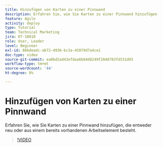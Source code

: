 ```yaml
---
title: Hinzufügen von Karten zu einer Pinnwand
description: Erfahren Sie, wie Sie Karten zu einer Pinnwand hinzufügen, die entweder neu oder aus einem bereits vorhandenen Arbeitselement besteht.
feature: Agile
activity: deploy
type: Tutorial
team: Technical Marketing
jira: KT-10810
role: User, Leader
level: Beginner
exl-id: 86bdeadc-ab72-4936-bc3a-45079d7a4ce1
doc-type: video
source-git-commit: ea0bd2ad43efdaa6b84d8249f2848783fd531d93
workflow-type: tm+mt
source-wordcount: '44'
ht-degree: 0%

---
```


# Hinzufügen von Karten zu einer Pinnwand

Erfahren Sie, wie Sie Karten zu einer Pinnwand hinzufügen, die entweder neu oder aus einem bereits vorhandenen Arbeitselement besteht.

>[!VIDEO](https://video.tv.adobe.com/v/346617/?quality=12&learn=on)
